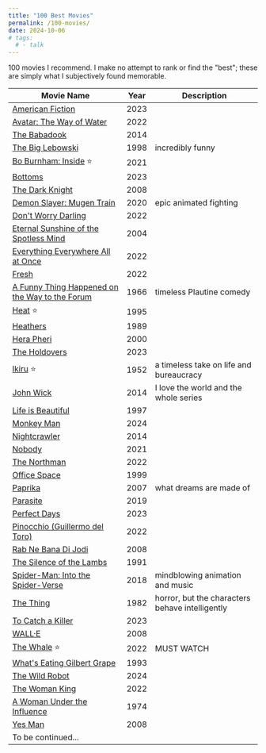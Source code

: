 ```yaml
---
title: "100 Best Movies"
permalink: /100-movies/
date: 2024-10-06
# tags:
  # - talk
---
```


100 movies I recommend. I make no attempt to rank or find the "best"; these are simply what I subjectively found memorable.

| Movie Name | Year | Description |
|------------|------|-------------|
| [American Fiction](https://www.themoviedb.org/movie/1056360-american-fiction) | 2023 |  |
| [Avatar: The Way of Water](https://www.themoviedb.org/movie/76600-avatar-the-way-of-water) | 2022 |  |
| [The Babadook](https://www.themoviedb.org/movie/242224-the-babadook) | 2014 |  |
| [The Big Lebowski](https://www.themoviedb.org/movie/115-the-big-lebowski) | 1998 | incredibly funny |
| [Bo Burnham: Inside](https://www.themoviedb.org/movie/823754-bo-burnham-inside) :star: | 2021 |  |
| [Bottoms](https://www.themoviedb.org/movie/814776-bottoms) | 2023 |  |
| [The Dark Knight](https://www.themoviedb.org/movie/155-the-dark-knight) | 2008 |  |
| [Demon Slayer: Mugen Train](https://www.themoviedb.org/movie/635302) | 2020 | epic animated fighting |
| [Don't Worry Darling](https://www.themoviedb.org/movie/619730-don-t-worry-darling) | 2022 |  |
| [Eternal Sunshine of the Spotless Mind](https://www.themoviedb.org/movie/38-eternal-sunshine-of-the-spotless-mind) | 2004 |  |
| [Everything Everywhere All at Once](https://www.themoviedb.org/movie/545611-everything-everywhere-all-at-once) | 2022 |  |
| [Fresh](https://www.themoviedb.org/movie/787752-fresh) | 2022 |  |
| [A Funny Thing Happened on the Way to the Forum](https://www.themoviedb.org/movie/17768-a-funny-thing-happened-on-the-way-to-the-forum) | 1966 | timeless Plautine comedy |
| [Heat](https://www.themoviedb.org/movie/949-heat) :star: | 1995 |  |
| [Heathers](https://www.themoviedb.org/movie/2640-heathers) | 1989 |  |
| [Hera Pheri](https://www.themoviedb.org/movie/21614-hera-pheri) | 2000 |  |
| [The Holdovers](https://www.themoviedb.org/movie/840430-the-holdovers) | 2023 |  |
| [Ikiru](https://www.themoviedb.org/movie/3782) :star: | 1952 | a timeless take on life and bureaucracy |
| [John Wick](https://www.themoviedb.org/movie/245891-john-wick) | 2014 | I love the world and the whole series |
| [Life is Beautiful](https://www.themoviedb.org/movie/637-la-vita-e-bella) | 1997 |  |
| [Monkey Man](https://www.themoviedb.org/movie/560016-monkey-man) | 2024 |  |
| [Nightcrawler](https://www.themoviedb.org/movie/242582-nightcrawler) | 2014 |  |
| [Nobody](https://www.themoviedb.org/movie/615457-nobody) | 2021 |  |
| [The Northman](https://www.themoviedb.org/movie/639933-the-northman) | 2022 |  |
| [Office Space](https://www.themoviedb.org/movie/1542-office-space) | 1999 |  |
| [Paprika](https://www.themoviedb.org/movie/4977) | 2007 | what dreams are made of |
| [Parasite](https://www.themoviedb.org/movie/496243) | 2019 |  |
| [Perfect Days](https://www.themoviedb.org/movie/976893-perfect-days) | 2023 |  |
| [Pinocchio (Guillermo del Toro)](https://www.themoviedb.org/movie/555604-guillermo-del-toro-s-pinocchio) | 2022 |  |
| [Rab Ne Bana Di Jodi](https://www.themoviedb.org/movie/14072) | 2008 |  |
| [The Silence of the Lambs](https://www.themoviedb.org/movie/274-the-silence-of-the-lambs) | 1991 |  |
| [Spider-Man: Into the Spider-Verse](https://www.themoviedb.org/movie/324857-spider-man-into-the-spider-verse) | 2018 | mindblowing animation and music |
| [The Thing](https://www.themoviedb.org/movie/1091-the-thing) | 1982 | horror, but the characters behave intelligently |
| [To Catch a Killer](https://www.themoviedb.org/movie/605886-to-catch-a-killer) | 2023 |  |
| [WALL·E](https://www.themoviedb.org/movie/10681-wall-e) | 2008 |  |
| [The Whale](https://www.themoviedb.org/movie/785084-the-whale) :star: | 2022 | MUST WATCH |
| [What's Eating Gilbert Grape](https://www.themoviedb.org/movie/1587-what-s-eating-gilbert-grape) | 1993 |  |
| [The Wild Robot](https://www.themoviedb.org/movie/1184918-the-wild-robot) | 2024 |  |
| [The Woman King](https://www.themoviedb.org/movie/724495-the-woman-king) | 2022 |  |
| [A Woman Under the Influence](https://www.themoviedb.org/movie/29845-a-woman-under-the-influence) | 1974 |  |
| [Yes Man](https://www.themoviedb.org/movie/10201-yes-man) | 2008 |  |
| To be continued... |  |  |
